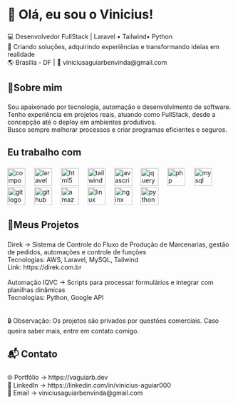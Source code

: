 <h1 align="left">👋 Olá, eu sou o Vinicius!</h1>

###

<p align="left">💻 Desenvolvedor FullStack | Laravel • Tailwind• Python<br>  🚀 Criando soluções, adquirindo experiências e transformando ideias em realidade<br>  🌎 Brasília - DF | 📧 viniciusaguiarbenvinda@gmail.com</p>

###

<h2 align="left">🚀Sobre mim</h2>

###

<p align="left">Sou apaixonado por tecnologia, automação e desenvolvimento de software.  <br>Tenho experiência em projetos reais, atuando como FullStack, desde a concepção até o deploy em ambientes produtivos.  <br>Busco sempre melhorar processos e criar programas eficientes e seguros.</p>

###

<h2 align="left">Eu trabalho com</h2>

###

<div align="left">
  <img src="https://cdn.jsdelivr.net/gh/devicons/devicon/icons/composer/composer-original.svg" height="40" alt="composer logo"  />
  <img width="12" />
  <img src="https://cdn.jsdelivr.net/gh/devicons/devicon/icons/laravel/laravel-original.svg" height="40" alt="laravel logo"  />
  <img width="12" />
  <img src="https://cdn.jsdelivr.net/gh/devicons/devicon/icons/html5/html5-original.svg" height="40" alt="html5 logo"  />
  <img width="12" />
  <img src="https://cdn.jsdelivr.net/gh/devicons/devicon/icons/tailwindcss/tailwindcss-original-wordmark.svg" height="40" alt="tailwindcss logo"  />
  <img width="12" />
  <img src="https://cdn.jsdelivr.net/gh/devicons/devicon/icons/javascript/javascript-original.svg" height="40" alt="javascript logo"  />
  <img width="12" />
  <img src="https://cdn.jsdelivr.net/gh/devicons/devicon/icons/jquery/jquery-original.svg" height="40" alt="jquery logo"  />
  <img width="12" />
  <img src="https://cdn.jsdelivr.net/gh/devicons/devicon/icons/php/php-original.svg" height="40" alt="php logo"  />
  <img width="12" />
  <img src="https://cdn.jsdelivr.net/gh/devicons/devicon/icons/mysql/mysql-original.svg" height="40" alt="mysql logo"  />
  <img width="12" />
  <img src="https://cdn.jsdelivr.net/gh/devicons/devicon/icons/git/git-original.svg" height="40" alt="git logo"  />
  <img width="12" />
  <img src="https://cdn.jsdelivr.net/gh/devicons/devicon/icons/github/github-original.svg" height="40" alt="github logo"  />
  <img width="12" />
  <img src="https://cdn.jsdelivr.net/gh/devicons/devicon/icons/amazonwebservices/amazonwebservices-line-wordmark.svg" height="40" alt="amazonwebservices logo"  />
  <img width="12" />
  <img src="https://cdn.jsdelivr.net/gh/devicons/devicon/icons/linux/linux-original.svg" height="40" alt="linux logo"  />
  <img width="12" />
  <img src="https://cdn.jsdelivr.net/gh/devicons/devicon/icons/nginx/nginx-original.svg" height="40" alt="nginx logo"  />
  <img width="12" />
  <img src="https://cdn.jsdelivr.net/gh/devicons/devicon/icons/python/python-original.svg" height="40" alt="python logo"  />
</div>

###

<h2 align="left">📜Meus Projetos</h2>

###

<p align="left">Direk → Sistema de Controle do Fluxo de Produção de Marcenarias, gestão de pedidos, automações e controle de funções<br>Tecnologias:  AWS, Laravel, MySQL, Tailwind<br>Link: https://direk.com.br<br><br>Automação IQVC → Scripts para processar formulários e integrar com planilhas dinâmicas<br>Tecnologias: Python, Google API<br><br><br>🔒 Observação: Os projetos são privados por questões comerciais. Caso queira saber mais, entre em contato comigo.</p>

###

<h2 align="left">📬 Contato</h2>

###

<p align="left">🌐 Portfólio → https://vaguiarb.dev<br>💼 LinkedIn → https://linkedin.com/in/vinicius-aguiar000<br>📧 Email → viniciusaguiarbenvinda@gmail.com</p>

###

